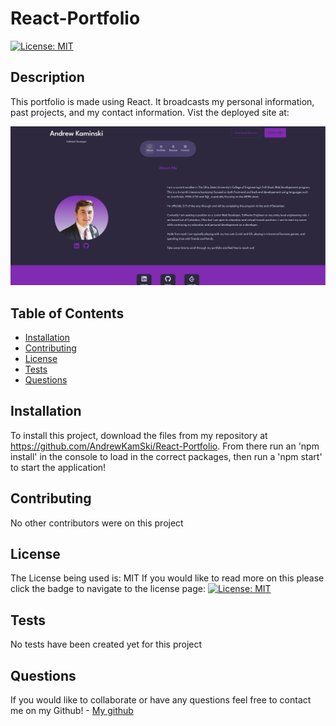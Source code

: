 # React-Portfolio

[![License: MIT](https://img.shields.io/badge/License-MIT-yellow.svg)](https://opensource.org/licenses/MIT)


## Description

  This portfolio is made using React. It broadcasts my personal information, past projects, and my contact information. Vist the deployed site at:

  ![Homepage-Screenshot](./src/assets/Homepage.png)

  ## Table of Contents

  - [Installation](#installation)
  - [Contributing](#contributing)
  - [License](#license)
  - [Tests](#tests)
  - [Questions](#questions)

  ## Installation

  To install this project, download the files from my repository at https://github.com/AndrewKamSki/React-Portfolio. From there run an 'npm install' in the console to load in the correct packages, then run a 'npm start' to start the application!

  ## Contributing

  No other contributors were on this project

  ## License
  The License being used is: MIT
  If you would like to read more on this please click the badge to navigate to the license page: 
  [![License: MIT](https://img.shields.io/badge/License-MIT-yellow.svg)](https://opensource.org/licenses/MIT)

  ## Tests

  No tests have been created yet for this project
  
  ## Questions

  If you would like to collaborate or have any questions feel free to contact me on my Github!
    - [My github](https://github.com/AndrewKamSki)
